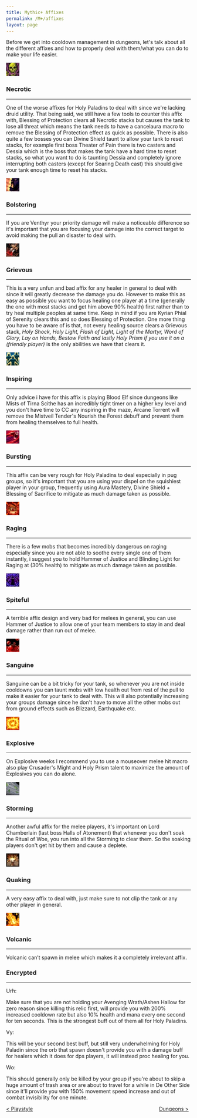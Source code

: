 ```yaml
---
title: Mythic+ Affixes
permalink: /M+/affixes
layout: page
---
```

Before we get into cooldown management in dungeons, let's talk about all the different affixes and how to properly deal with them/what you can do to make your life easier.

<a>
    <img src="assets/img/Affixes/Necrotic.jpg" class="dungeon_boss"/>
</a>

### Necrotic
---

One of the worse affixes for Holy Paladins to deal with since we're lacking druid utility. That being said, we still have a few tools to counter this affix with, Blessing of Protection clears all Necrotic stacks but causes the tank to lose all threat which means the tank needs to have a cancelaura macro to remove the Blessing of Protection effect as quick as possible. There is also quite a few bosses you can Divine Shield taunt to allow your tank to reset stacks, for example first boss Theater of Pain there is two casters and Dessia which is the boss that makes the tank have a hard time to reset stacks, so what you want to do is taunting Dessia and completely ignore interrupting both casters (except for Searing Death cast) this should give your tank enough time to reset his stacks.

<a>
    <img src="assets/img/Affixes/Bolstering.jpg" class="dungeon_boss"/>
</a>

### Bolstering 
---

If you are Venthyr your priority damage will make a noticeable difference so it's important that you are focusing your damage into the correct target to avoid making the pull an disaster to deal with.

<a>
    <img src="assets/img/Affixes/Grievous.jpg" class="dungeon_boss"/>
</a>

### Grievous
--- 

This is a very unfun and bad affix for any healer in general to deal with since it will greatly decrease the damage you do. However to make this as easy as possible you want to focus healing one player at a time (generally the one with most stacks and get him above 90% health) first rather than to try heal multiple peoples at same time. Keep in mind if you are Kyrian Phial of Serenity clears this and so does Blessing of Protection. One more thing you have to be aware of is that, not every healing source clears a Grievous stack, *Holy Shock, Holy Light, Flash of Light, Light of the Martyr, Word of Glory, Lay on Hands, Bestow Faith and lastly Holy Prism if you use it on a (friendly player)* is the only abilities we have that clears it.

<a>
    <img src="assets/img/Affixes/Inspiring.jpg" class="dungeon_boss"/>
</a>

### Inspiring
---

Only advice i have for this affix is playing Blood Elf since dungeons like Mists of Tirna Scithe has an incredibly tight timer on a higher key level and you don't have time to CC any inspiring in the maze, Arcane Torrent will remove the Mistveil Tender's Nourish the Forest debuff and prevent them from healing themselves to full health.

<a>
    <img src="assets/img/Affixes/Bursting.jpg" class="dungeon_boss"/>
</a>

### Bursting
---

This affix can be very rough for Holy Paladins to deal especially in pug groups, so it's important that you are using your dispel on the squishiest player in your group, frequently using Aura Mastery, Divine Shield + Blessing of Sacrifice to mitigate as much damage taken as possible.

<a>
    <img src="assets/img/Affixes/Raging.jpg" class="dungeon_boss"/>
</a>

### Raging
---

There is a few mobs that becomes incredibly dangerous on raging especially since you are not able to soothe every single one of them instantly, i suggest you to hold Hammer of Justice and Blinding Light for Raging at (30% health) to mitigate as much damage taken as possible.

<a>
    <img src="assets/img/Affixes/Spiteful.jpg" class="dungeon_boss"/>
</a>

### Spiteful
---

A terrible affix design and very bad for melees in general, you can use Hammer of Justice to allow one of your team members to stay in and deal damage rather than run out of melee.

<a>
    <img src="assets/img/Affixes/Sanguine.jpg" class="dungeon_boss"/>
</a>

### Sanguine
---

Sanguine can be a bit tricky for your tank, so whenever you are not inside cooldowns you can taunt mobs with low health out from rest of the pull to make it easier for your tank to deal with. This will also potentially increasing your groups damage since he don't have to move all the other mobs out from ground effects such as Blizzard, Earthquake etc.

<a>
    <img src="assets/img/Affixes/Explosive.jpg" class="dungeon_boss"/>
</a>

### Explosive
---

On Explosive weeks I recommend you to use a mouseover melee hit macro also play Crusader's Might and Holy Prism talent to maximize the amount of Explosives you can do alone.

<a>
    <img src="assets/img/Affixes/Storming.jpg" class="dungeon_boss"/>
</a>

### Storming
---

Another awful affix for the melee players, it's important on Lord Chamberlain (last boss Halls of Atonement) that whenever you don't soak the Ritual of Woe, you run into all the Storming to clear them. So the soaking players don't get hit by them and cause a deplete.

<a>
    <img src="assets/img/Affixes/Quaking.jpg" class="dungeon_boss"/>
</a>

### Quaking
---

A very easy affix to deal with, just make sure to not clip the tank or any other player in general.

<a>
    <img src="assets/img/Affixes/Volcanic.jpg" class="dungeon_boss"/>
</a>

### Volcanic
---

Volcanic can’t spawn in melee which makes it a completely irrelevant affix.

### Encrypted
---

Urh:

Make sure that you are not holding your Avenging Wrath/Ashen Hallow for zero reason since killing this relic first, will provide you with 200% increased cooldown rate but also 10% health and mana every one second for ten seconds. This is the strongest buff out of them all for Holy Paladins.

Vy:

This will be your second best buff, but still very underwhelming for Holy Paladin since the orb that spawn doesn't provide you with a damage buff for healers which it does for dps players, it will instead proc healing for you.

Wo:

This should generally only be killed by your group if you're about to skip a huge amount of trash area or are about to travel for a while in De Other Side since it'll provide you with 150% movement speed increase and out of combat invisibility for one minute.

<div>
<div style="text-align:left;display: inline-block;width: 49%;">
<a href="/M+/playstyle"> < Playstyle</a>
</div>
<div style="text-align:right;display: inline-block;width: 49%;">
<a href="/M+/dungeons"> Dungeons ></a>
</div>
</div>
